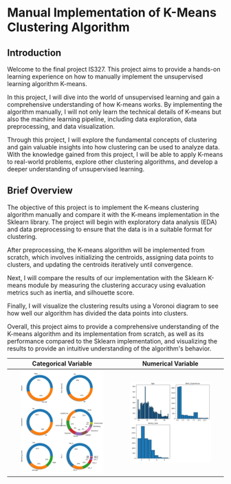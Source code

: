 # Manual Implementation of K-Means Clustering Algorithm

## Introduction
Welcome to the final project IS327. This project aims to provide a hands-on learning experience on how to manually implement the unsupervised learning algorithm K-means.

In this project, I will dive into the world of unsupervised learning and gain a comprehensive understanding of how K-means works. By implementing the algorithm manually, I will not only learn the technical details of K-means but also the machine learning pipeline, including data exploration, data preprocessing, and data visualization.

Through this project, I will explore the fundamental concepts of clustering and gain valuable insights into how clustering can be used to analyze data. With the knowledge gained from this project, I will be able to apply K-means to real-world problems, explore other clustering algorithms, and develop a deeper understanding of unsupervised learning.

## Brief Overview
The objective of this project is to implement the K-means clustering algorithm manually and compare it with the K-means implementation in the Sklearn library. The project will begin with exploratory data analysis (EDA) and data preprocessing to ensure that the data is in a suitable format for clustering.

After preprocessing, the K-means algorithm will be implemented from scratch, which involves initializing the centroids, assigning data points to clusters, and updating the centroids iteratively until convergence.

Next, I will compare the results of our implementation with the Sklearn K-means module by measuring the clustering accuracy using evaluation metrics such as inertia, and silhouette score.

Finally, I will visualize the clustering results using a Voronoi diagram to see how well our algorithm has divided the data points into clusters.

Overall, this project aims to provide a comprehensive understanding of the K-means algorithm and its implementation from scratch, as well as its performance compared to the Sklearn implementation, and visualizing the results to provide an intuitive understanding of the algorithm's behavior.

**Categorical Variable**             |  **Numerical Variable**
:-------------------------:|:-------------------------:
<img src="https://github.com/JaydenRyou/Manual-Implementation-of-K-Means-Clustering-Algorithm/blob/main/Pie_chart.jpg"  width="80%" height="50%"> | <img src="https://github.com/JaydenRyou/Manual-Implementation-of-K-Means-Clustering-Algorithm/blob/main/histogram.jpg"  width="80%" height="50%">
